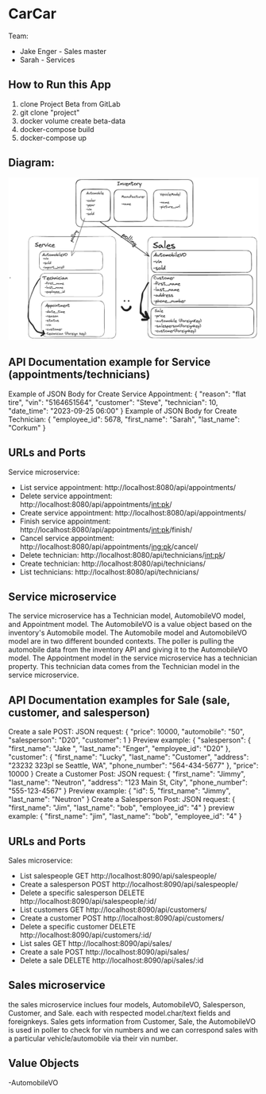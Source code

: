 # CarCar

Team:

* Jake Enger - Sales master
* Sarah - Services

## How to Run this App
1. clone Project Beta from GitLab
2. git clone "project"
3. docker volume create beta-data
4. docker-compose build
5. docker-compose up

## Diagram:
![Alt text](Sarah_and_Jake_Project_Beta_Diagram.png)

## API Documentation example for Service (appointments/technicians)
Example of JSON Body for Create Service Appointment:
{
	"reason": "flat tire",
	"vin": "5164651564",
	"customer": "Steve",
	"technician": 10,
	"date_time": "2023-09-25 06:00"
}
Example of JSON Body for Create Technician:
{
	"employee_id": 5678,
	"first_name": "Sarah",
	"last_name": "Corkum"
}

## URLs and Ports
Service microservice:
- List service appointment: http://localhost:8080/api/appointments/
- Delete service appointment: http://localhost:8080/api/appointments/<int:pk>/
- Create service appointment: http://localhost:8080/api/appointments/
- Finish service appointment: http://localhost:8080/api/appointments/<int:pk>/finish/
- Cancel service appointment: http://localhost:8080/api/appointments/<ing:pk>/cancel/
- Delete technician: http://localhost:8080/api/technicians/<int:pk>/
- Create technician: http://localhost:8080/api/technicians/
- List technicians: http://localhost:8080/api/technicians/

## Service microservice

The service microservice has a Technician model, AutomobileVO model, and Appointment model. The AutomobileVO is a value object based on the inventory's Automobile model. The Automobile model and AutomobileVO model are in two different bounded contexts. The poller is pulling the automobile data from the inventory API and giving it to the AutomobileVO model. The Appointment model in the service microservice has a technician property. This technician data comes from the Technician model in the service microservice.

## API Documentation examples for Sale (sale, customer, and salesperson)
Create a sale POST: JSON request:
{
    "price": 10000,
    "automobile": "50",
    "salesperson": "D20",
    "customer": 1
}
Preview example:
{
	"salesperson": {
		"first_name": "Jake ",
		"last_name": "Enger",
		"employee_id": "D20"
	},
	"customer": {
		"first_name": "Lucky",
		"last_name": "Customer",
		"address": "23232 323pl se Seattle, WA",
		"phone_number": "564-434-5677"
	},
	"price": 10000
}
Create a Customer Post: JSON request:
{
    "first_name": "Jimmy",
    "last_name": "Neutron",
    "address": "123 Main St, City",
    "phone_number": "555-123-4567"
}
Preview example:
{
	"id": 5,
	"first_name": "Jimmy",
	"last_name": "Neutron"
}
Create a Salesperson Post: JSON request:
{
    "first_name": "Jim",
    "last_name": "bob",
    "employee_id": "4"
}
preview example:
{
	"first_name": "jim",
	"last_name": "bob",
	"employee_id": "4"
}


## URLs and Ports
Sales microservice:
- List salespeople	                GET	    http://localhost:8090/api/salespeople/
- Create a salesperson	            POST	http://localhost:8090/api/salespeople/
- Delete a specific salesperson	    DELETE	http://localhost:8090/api/salespeople/:id/
- List customers	                GET	    http://localhost:8090/api/customers/
- Create a customer	                POST	http://localhost:8090/api/customers/
- Delete a specific customer	    DELETE	http://localhost:8090/api/customers/:id/
- List sales	                    GET	    http://localhost:8090/api/sales/
- Create a sale	                    POST	http://localhost:8090/api/sales/
- Delete a sale	                    DELETE	http://localhost:8090/api/sales/:id

## Sales microservice

the sales microservice inclues four models, AutomobileVO, Salesperson, Customer, and Sale. each with respected model.char/text fields and foreignkeys. Sales gets information from Customer, Sale, the AutomobileVO is used in poller to check for vin numbers and we can correspond sales with a particular vehicle/automobile via their vin number.

## Value Objects
-AutomobileVO
